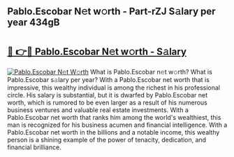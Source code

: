 ## Pablo.Escobar N𝚎t w𝚘rth - Part-rZJ S𝚊lary per year 434gB

# <h2><a href="http://gc1wwz.nevu.top/?p=Pablo.Escobar">🔗 👉🔴 Pablo.Escobar N𝚎t w𝚘rth - S𝚊lary</a></h2>

[![Pablo.Escobar N𝚎t W𝚘rth](https://i.imgur.com/Oavwk0R.jpeg)](http://gc1wwz.nevu.top/?p=Pablo.Escobar)
What is Pablo.Escobar n𝚎t w𝚘rth? What is Pablo.Escobar s𝚊lary per year?
With a Pablo.Escobar net worth that is impressive, this wealthy individual is among the richest in his professional circle. His salary is substantial, but it is dwarfed by Pablo.Escobar net worth, which is rumored to be even larger as a result of his numerous business ventures and valuable real estate investments. With a Pablo.Escobar net worth that ranks him among the world's wealthiest, this man is recognized for his business acumen and financial intelligence. With a Pablo.Escobar net worth in the billions and a notable income, this wealthy person is a shining example of the power of tenacity, dedication, and financial brilliance.
